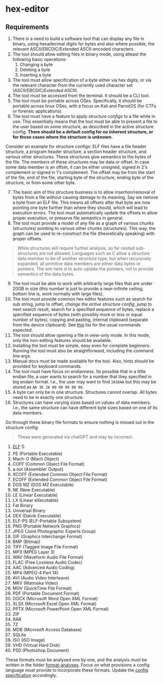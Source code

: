 ﻿# hex-editor

## Requirements

1. There is a need to build a software tool that can display any file in binary, using hexadecimal digits for bytes and also where possible, the relevant ASCII/EBCDIC/Extended ASCII-encoded characters.
2. The tool should allow editing files in binary mode, using atleast the following basic operations:
   1. Changing a byte
   2. Deleting a byte
   3. Inserting a byte
3. The tool must allow specification of a byte either via hex digits, or via the relevant character from the currently used character set (ASCII/EBCDIC/Extended ASCII).
4. The tool must be accessed from the terminal. It should be a CLI tool.
5. The tool must be portable across OSes. Specifically, it should be portable across linux OSes, with a focus on Kali and ParrotOS (for CTFs or forensic applications).
6. The tool must have a feature to apply _structure configs_ to a file while in use. This essentially means that the tool must be able to present a file to the user based on some structure, as described in the active structure config. **There should be a default config for _no_ inherent structure, or for those cases where the structure is unknown.**

Consider an example for structure configs: ELF files have a file header structure, a program header structure, a section header structure, and various other structures. These structures give semantics to the bytes of the file. The members of these structures may be data or offset. In case some data member is an offset, it can be either unsigned, signed in 2's complement or signed in 1's complement. The offset may be from the start of the file, end of the file, starting byte of the structure, ending byte of the structure, or from some other byte.

7. The basic aim of this structure business is to allow insertion/removal of bytes from a file without causing damage to its meaning. Say we remove a byte from an ELF file. This means all offsets after that byte are now pointing one byte further than where they should, which will lead to execution errors. The tool must automatically update the offsets to allow proper execution, or preserve file semantics in general.
8. The tool must provide a model of any file as a graph of various chunks (structures) pointing to various other chunks (structures). This way, the graph can be used to re-construct the file (theoretically speaking) with proper offsets.

> While structures will require further analysis, so far nested sub-structures are not allowed. Languages such as C allow a structure data member to be of another structure type, but when recursively expanded, all primitive data members are either data bytes or pointers. The aim here is to auto-update the pointers, not to provide semantics of the data bytes.

9. The tool must be able to work with arbitrarily large files that are under 20GB in size (this number is just to provide a near-infinite ceiling; bottom line is, work normally with large files).
10. The tool must provide common hex editor features such as search for sub string, jump to offset, _change the active structure config_, jump to next search result, search for a specified sequence of bytes, replace a specified sequence of bytes (with possibly more or less or equal number of bytes), copying and pasting, internal clipboard (separate from the device clipboard). See [this](https://linux.die.net/man/1/hexedit) list for the usual commands expected.
11. The tool should allow opening a file in view-only mode. In this mode, only the non-editing features should be available.
12. Installing the tool must be simple, easy even for complete beginners. Running the tool must also be straightforward, including the command line args.
13. Manual docs must be made available for the tool. Also, hints should be provided for keyboard commands.
14. The tool must have focus on endianness. Its possible that in a little endian file, a user wants to search for a number that they specified in big endain format. I.e., the user may want to find `2A3DAA` but this may be stored as `AA 3D 2A 00 00 00 00 00`.
15. A byte can only be in one structure. Structures cannot overlap. All bytes need to be in exactly one structure.
16. Structures can have varying sizes based on values of data members. I.e., the same structure can have different byte sizes based on one of its data members.

Go through these binary file formats to ensure nothing is missed out in the structure config:

> These were generated via chatGPT and may be incorrect.

1. [ELF](./formats-analyses/elf.md) 🔃
2. PE (Portable Executable)
3. Mach-O (Mach Object)
4. COFF (Common Object File Format)
5. a.out (Assembler Output)
6. XCOFF (Extended Common Object File Format)
7. ECOFF (Extended Common Object File Format)
8. DOS MZ (DOS MZ Executable)
9. NE (New Executable)
10. LE (Linear Executable)
11. LX (Linear eXecutable)
12. Fat Binary
13. Universal Binary
14. DEX (Dalvik Executable)
15. ELF-PS (ELF-Portable Subsystem)
16. PNG (Portable Network Graphics)
17. JPEG (Joint Photographic Experts Group)
18. GIF (Graphics Interchange Format)
19. BMP (Bitmap)
20. TIFF (Tagged Image File Format)
21. MP3 (MPEG Layer 3)
22. WAV (Waveform Audio File Format)
23. FLAC (Free Lossless Audio Codec)
24. AAC (Advanced Audio Coding)
25. MP4 (MPEG-4 Part 14)
26. AVI (Audio Video Interleave)
27. MKV (Matroska Video)
28. MOV (QuickTime File Format)
29. PDF (Portable Document Format)
30. DOCX (Microsoft Word Open XML Format)
31. XLSX (Microsoft Excel Open XML Format)
32. PPTX (Microsoft PowerPoint Open XML Format)
33. ZIP
34. RAR
35. 7Z
36. MDB (Microsoft Access Database)
37. SQLite
38. ISO (ISO Image)
39. VHD (Virtual Hard Disk)
40. PSD (Photoshop Document)

These formats must be analysed one by one, and the analysis must be written in the folder [format-analyses](./formats-analyses/). Focus on what provisions a config language must provide to incorporate these formats. Update the [config specification](./config-spec.md) accordingly.
